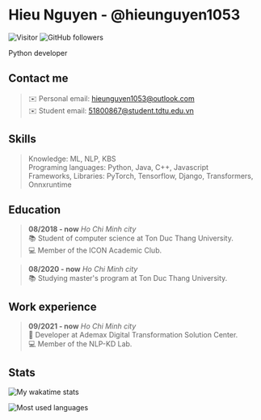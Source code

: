 Hieu Nguyen - @hieunguyen1053
=============================
![Visitor](https://komarev.com/ghpvc/?username=hieunguyen1053&style=flat-square&label=Visitors)
![GitHub followers](https://img.shields.io/github/followers/hieunguyen1053?label=Followers&style=flat-square)

Python developer

Contact me
-----------
> ✉️ Personal email: [hieunguyen1053@outlook.com](mailto:hieunguyen1053@outlook.com) \
> ✉️ Student email: [51800867@student.tdtu.edu.vn](mailto:51800867@student.tdtu.edu.vn)

Skills
------
> Knowledge: ML, NLP, KBS \
> Programing languages: Python, Java, C++, Javascript \
> Frameworks, Libraries: PyTorch, Tensorflow, Django, Transformers, Onnxruntime

Education
---------
> **08/2018 - now** _Ho Chi Minh city_ \
> 📚 Student of computer science at Ton Duc Thang University. \
> 💻 Member of the ICON Academic Club.

> **08/2020 - now** _Ho Chi Minh city_ \
> 📚 Studying master's program at Ton Duc Thang University.

Work experience
---------------
> **09/2021 - now** _Ho Chi Minh city_ \
> 💼 Developer at Ademax Digital Transformation Solution Center. \
> 💻 Member of the NLP-KD Lab.

Stats
-----
![My wakatime stats](https://github-readme-stats.vercel.app/api/wakatime?username=hieunguyen1053&custom_title=Last+7+days+activities&langs_count=5&theme=vue-dark)

![Most used languages](https://github-readme-stats.vercel.app/api/top-langs/?username=hieunguyen1053&card_width=445&layout=compact&langs_count=10&theme=vue-dark)
